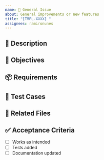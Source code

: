 ```yaml
---
name: 📌 General Issue
about: General improvements or new features
title: "[TMPL-XXXX] "
assignees: ramironunes
---
```


## 📌 Description

<!-- What is the feature or task? -->

## 🎯 Objectives

<!-- Clear steps or goals -->

## 📦 Requirements

<!-- Mention dependencies, interfaces, APIs -->

## 🧪 Test Cases

<!-- Describe edge cases or validations -->

## 📂 Related Files

<!-- Mention files or folders -->

## ✅ Acceptance Criteria

- [ ] Works as intended
- [ ] Tests added
- [ ] Documentation updated
